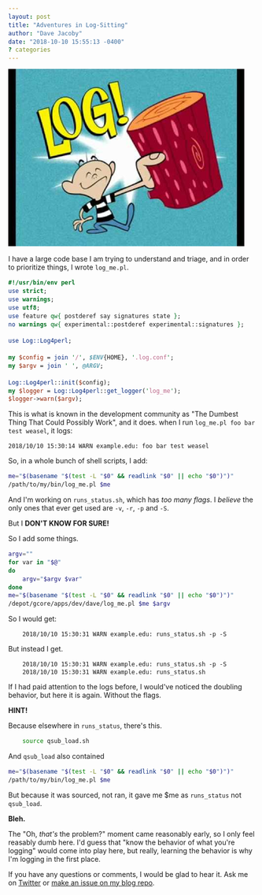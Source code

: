 ```yaml
---
layout: post
title: "Adventures in Log-Sitting"
author: "Dave Jacoby"
date: "2018-10-10 15:55:13 -0400"
? categories
---
```


![It's LOG!](/images/log.jpg)

I have a large code base I am trying to understand and triage, and in order to prioritize things, I wrote `log_me.pl`.

```perl
#!/usr/bin/env perl
use strict;
use warnings;
use utf8;
use feature qw{ postderef say signatures state };
no warnings qw{ experimental::postderef experimental::signatures };

use Log::Log4perl;

my $config = join '/', $ENV{HOME}, '.log.conf';
my $argv = join ' ', @ARGV;

Log::Log4perl::init($config);
my $logger = Log::Log4perl::get_logger('log_me');
$logger->warn($argv);
```

This is what is known in the development community as "The Dumbest Thing That Could Possibly Work", and it does. when I run `log_me.pl foo bar test weasel`, it logs:

```logs
2018/10/10 15:30:14 WARN example.edu: foo bar test weasel
```

So, in a whole bunch of shell scripts, I add:

```bash
me="$(basename "$(test -L "$0" && readlink "$0" || echo "$0")")"
/path/to/my/bin/log_me.pl $me
```

And I'm working on `runs_status.sh`, which has _too_ _many_ _flags_. I _believe_ the only ones that ever get used are `-v`, `-r`, `-p` and `-S`.

But I **DON'T KNOW FOR SURE!**

So I add some things.

```bash
argv=""
for var in "$@"
do
    argv="$argv $var"
done
me="$(basename "$(test -L "$0" && readlink "$0" || echo "$0")")"
/depot/gcore/apps/dev/dave/log_me.pl $me $argv
```

So I would get:

```logs
    2018/10/10 15:30:31 WARN example.edu: runs_status.sh -p -S
```

But instead I get.

```logs
    2018/10/10 15:30:31 WARN example.edu: runs_status.sh -p -S
    2018/10/10 15:30:31 WARN example.edu: runs_status.sh 
```

If I had paid attention to the logs before, I would've noticed the doubling behavior, but here it is again. Without the flags. 

**HINT!**

Because elsewhere in `runs_status`, there's this.

```bash
    source qsub_load.sh 
```

And `qsub_load` also contained

```bash
me="$(basename "$(test -L "$0" && readlink "$0" || echo "$0")")"
/path/to/my/bin/log_me.pl $me
```

But because it was sourced, not ran, it gave me $me as `runs_status` not `qsub_load`.

**Bleh.**

The "Oh, _that's_ the problem?" moment came reasonably early, so I only feel reasably dumb here. I'd guess that "know the behavior of what you're logging" would come into play here, but really, learning the behavior is why I'm logging in the first place.

If you have any questions or comments, I would be glad to hear it. Ask me on [Twitter](https://twitter.com/jacobydave) or [make an issue on my blog repo](https://github.com/jacoby/jacoby.github.io).
